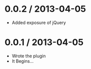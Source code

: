 
0.0.2 / 2013-04-05 
==================

  * Added exposure of jQuery



0.0.1 / 2013-04-05 
==================

  * Wrote the plugin
  * It Begins...
